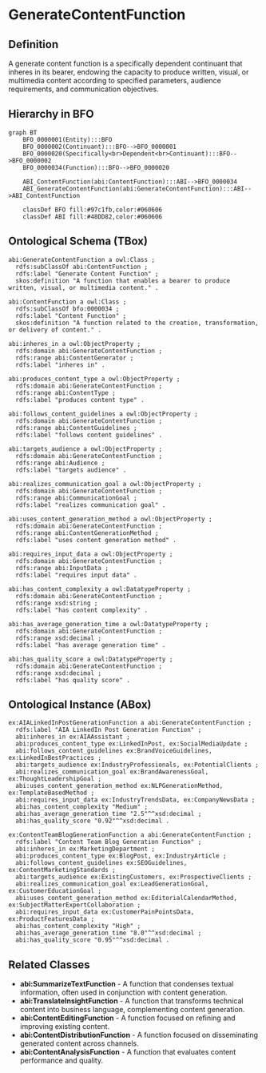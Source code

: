 # GenerateContentFunction

## Definition
A generate content function is a specifically dependent continuant that inheres in its bearer, endowing the capacity to produce written, visual, or multimedia content according to specified parameters, audience requirements, and communication objectives.

## Hierarchy in BFO
```mermaid
graph BT
    BFO_0000001(Entity):::BFO
    BFO_0000002(Continuant):::BFO-->BFO_0000001
    BFO_0000020(Specifically<br>Dependent<br>Continuant):::BFO-->BFO_0000002
    BFO_0000034(Function):::BFO-->BFO_0000020
    
    ABI_ContentFunction(abi:ContentFunction):::ABI-->BFO_0000034
    ABI_GenerateContentFunction(abi:GenerateContentFunction):::ABI-->ABI_ContentFunction
    
    classDef BFO fill:#97c1fb,color:#060606
    classDef ABI fill:#48DD82,color:#060606
```

## Ontological Schema (TBox)
```turtle
abi:GenerateContentFunction a owl:Class ;
  rdfs:subClassOf abi:ContentFunction ;
  rdfs:label "Generate Content Function" ;
  skos:definition "A function that enables a bearer to produce written, visual, or multimedia content." .

abi:ContentFunction a owl:Class ;
  rdfs:subClassOf bfo:0000034 ;
  rdfs:label "Content Function" ;
  skos:definition "A function related to the creation, transformation, or delivery of content." .

abi:inheres_in a owl:ObjectProperty ;
  rdfs:domain abi:GenerateContentFunction ;
  rdfs:range abi:ContentGenerator ;
  rdfs:label "inheres in" .

abi:produces_content_type a owl:ObjectProperty ;
  rdfs:domain abi:GenerateContentFunction ;
  rdfs:range abi:ContentType ;
  rdfs:label "produces content type" .

abi:follows_content_guidelines a owl:ObjectProperty ;
  rdfs:domain abi:GenerateContentFunction ;
  rdfs:range abi:ContentGuidelines ;
  rdfs:label "follows content guidelines" .

abi:targets_audience a owl:ObjectProperty ;
  rdfs:domain abi:GenerateContentFunction ;
  rdfs:range abi:Audience ;
  rdfs:label "targets audience" .

abi:realizes_communication_goal a owl:ObjectProperty ;
  rdfs:domain abi:GenerateContentFunction ;
  rdfs:range abi:CommunicationGoal ;
  rdfs:label "realizes communication goal" .

abi:uses_content_generation_method a owl:ObjectProperty ;
  rdfs:domain abi:GenerateContentFunction ;
  rdfs:range abi:ContentGenerationMethod ;
  rdfs:label "uses content generation method" .

abi:requires_input_data a owl:ObjectProperty ;
  rdfs:domain abi:GenerateContentFunction ;
  rdfs:range abi:InputData ;
  rdfs:label "requires input data" .

abi:has_content_complexity a owl:DatatypeProperty ;
  rdfs:domain abi:GenerateContentFunction ;
  rdfs:range xsd:string ;
  rdfs:label "has content complexity" .

abi:has_average_generation_time a owl:DatatypeProperty ;
  rdfs:domain abi:GenerateContentFunction ;
  rdfs:range xsd:decimal ;
  rdfs:label "has average generation time" .

abi:has_quality_score a owl:DatatypeProperty ;
  rdfs:domain abi:GenerateContentFunction ;
  rdfs:range xsd:decimal ;
  rdfs:label "has quality score" .
```

## Ontological Instance (ABox)
```turtle
ex:AIALinkedInPostGenerationFunction a abi:GenerateContentFunction ;
  rdfs:label "AIA LinkedIn Post Generation Function" ;
  abi:inheres_in ex:AIAAssistant ;
  abi:produces_content_type ex:LinkedInPost, ex:SocialMediaUpdate ;
  abi:follows_content_guidelines ex:BrandVoiceGuidelines, ex:LinkedInBestPractices ;
  abi:targets_audience ex:IndustryProfessionals, ex:PotentialClients ;
  abi:realizes_communication_goal ex:BrandAwarenessGoal, ex:ThoughtLeadershipGoal ;
  abi:uses_content_generation_method ex:NLPGenerationMethod, ex:TemplateBasedMethod ;
  abi:requires_input_data ex:IndustryTrendsData, ex:CompanyNewsData ;
  abi:has_content_complexity "Medium" ;
  abi:has_average_generation_time "2.5"^^xsd:decimal ;
  abi:has_quality_score "0.92"^^xsd:decimal .

ex:ContentTeamBlogGenerationFunction a abi:GenerateContentFunction ;
  rdfs:label "Content Team Blog Generation Function" ;
  abi:inheres_in ex:MarketingDepartment ;
  abi:produces_content_type ex:BlogPost, ex:IndustryArticle ;
  abi:follows_content_guidelines ex:SEOGuidelines, ex:ContentMarketingStandards ;
  abi:targets_audience ex:ExistingCustomers, ex:ProspectiveClients ;
  abi:realizes_communication_goal ex:LeadGenerationGoal, ex:CustomerEducationGoal ;
  abi:uses_content_generation_method ex:EditorialCalendarMethod, ex:SubjectMatterExpertCollaboration ;
  abi:requires_input_data ex:CustomerPainPointsData, ex:ProductFeaturesData ;
  abi:has_content_complexity "High" ;
  abi:has_average_generation_time "8.0"^^xsd:decimal ;
  abi:has_quality_score "0.95"^^xsd:decimal .
```

## Related Classes
- **abi:SummarizeTextFunction** - A function that condenses textual information, often used in conjunction with content generation.
- **abi:TranslateInsightFunction** - A function that transforms technical content into business language, complementing content generation.
- **abi:ContentEditingFunction** - A function focused on refining and improving existing content.
- **abi:ContentDistributionFunction** - A function focused on disseminating generated content across channels.
- **abi:ContentAnalysisFunction** - A function that evaluates content performance and quality. 
